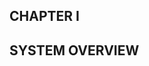 
<h2 class="chapterTitle top" > CHAPTER I </h2>  
<h2 class="chapterTitle bottom"> SYSTEM OVERVIEW </h2>
